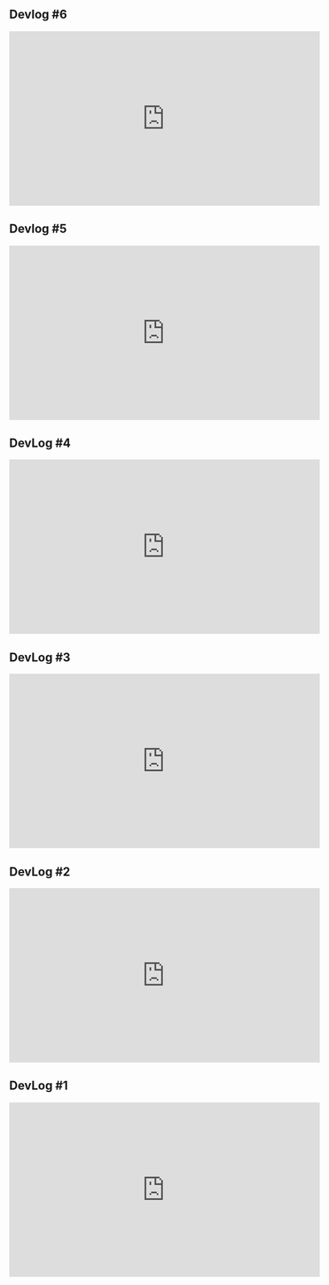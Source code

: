 ## Devlog #6
<iframe width="560" height="315" src="https://www.youtube.com/embed/vUz9xjXcbIo" title="YouTube video player" frameborder="0" allow="accelerometer; autoplay; clipboard-write; encrypted-media; gyroscope; picture-in-picture" allowfullscreen></iframe>

## Devlog #5
<iframe width="560" height="315" src="https://www.youtube.com/embed/1Gbe-NJeZ-8" title="YouTube video player" frameborder="0" allow="accelerometer; autoplay; clipboard-write; encrypted-media; gyroscope; picture-in-picture" allowfullscreen></iframe>

## DevLog #4
<iframe width="560" height="315" src="https://www.youtube.com/embed/tEEGLYyaRpc" title="YouTube video player" frameborder="0" allow="accelerometer; autoplay; clipboard-write; encrypted-media; gyroscope; picture-in-picture" allowfullscreen></iframe>

## DevLog #3
<iframe width="560" height="315" src="https://www.youtube.com/embed/kngkkFwWfwU" title="YouTube video player" frameborder="0" allow="accelerometer; autoplay; clipboard-write; encrypted-media; gyroscope; picture-in-picture" allowfullscreen></iframe>


## DevLog #2
<iframe width="560" height="315" src="https://www.youtube.com/embed/9JKRFKje2Ew" title="YouTube video player" frameborder="0" allow="accelerometer; autoplay; clipboard-write; encrypted-media; gyroscope; picture-in-picture" allowfullscreen></iframe>


## DevLog #1
<iframe width="560" height="315" src="https://www.youtube.com/embed/dBUHBrYB_bQ" title="YouTube video player" frameborder="0" allow="accelerometer; autoplay; clipboard-write; encrypted-media; gyroscope; picture-in-picture" allowfullscreen></iframe>
